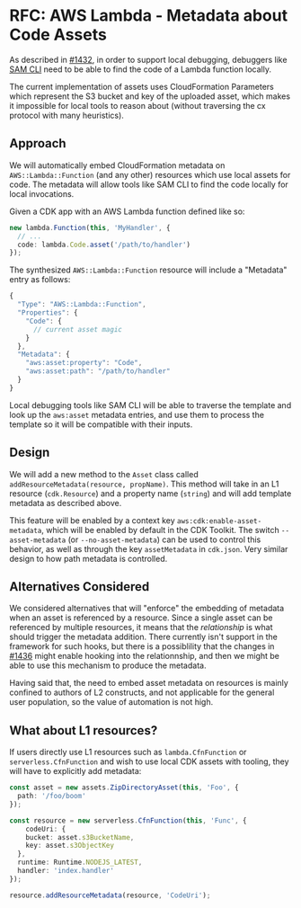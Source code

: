 # RFC: AWS Lambda - Metadata about Code Assets

As described in [#1432](https://github.com/aws/aws-cdk/issues/1432), in order to support local debugging,
debuggers like [SAM CLI](https://github.com/awslabs/aws-sam-cli) need to be able to find the code of a Lambda
function locally.

The current implementation of assets uses CloudFormation Parameters which represent the S3 bucket and key of the
uploaded asset, which makes it impossible for local tools to reason about (without traversing the cx protocol with
many heuristics).

## Approach

We will automatically embed CloudFormation metadata on `AWS::Lambda::Function` (and any other) resources which use
local assets for code. The metadata will allow tools like SAM CLI to find the code locally for local invocations.

Given a CDK app with an AWS Lambda function defined like so:

```ts
new lambda.Function(this, 'MyHandler', {
  // ...
  code: lambda.Code.asset('/path/to/handler')
});
```

The synthesized `AWS::Lambda::Function` resource will include a "Metadata" entry as follows:

```js
{
  "Type": "AWS::Lambda::Function",
  "Properties": {
    "Code": {
      // current asset magic
    }
  },
  "Metadata": {
    "aws:asset:property": "Code",
    "aws:asset:path": "/path/to/handler"
  }
}
```

Local debugging tools like SAM CLI will be able to traverse the template and look up the `aws:asset` metadata
entries, and use them to process the template so it will be compatible with their inputs.

## Design

We will add a new method to the `Asset` class called `addResourceMetadata(resource, propName)`. This method will
take in an L1 resource (`cdk.Resource`) and a property name (`string`) and will add template metadata as
described above.

This feature will be enabled by a context key `aws:cdk:enable-asset-metadata`, which will be enabled by default in
the CDK Toolkit. The switch `--asset-metadata` (or `--no-asset-metadata`) can be used to control this behavior, as
well as through the key `assetMetadata` in `cdk.json`. Very similar design to how path metadata is controlled.

## Alternatives Considered

We considered alternatives that will "enforce" the embedding of metadata when an asset is referenced by a resource. Since
a single asset can be referenced by multiple resources, it means that the _relationship_ is what should trigger the
metadata addition. There currently isn't support in the framework for such hooks, but there is a possiblility that
the changes in [#1436](https://github.com/aws/aws-cdk/pull/1436) might enable hooking into the relationnship, and then we might be able to use this mechanism to produce the metadata.

Having said that, the need to embed asset metadata on resources is mainly confined to authors of L2 constructs, and not applicable for the general user population, so the value of automation is not high.

## What about L1 resources?

If users directly use L1 resources such as `lambda.CfnFunction` or `serverless.CfnFunction` and wish to use local CDK assets with tooling, they will have to explicitly add metadata:

```ts
const asset = new assets.ZipDirectoryAsset(this, 'Foo', {
  path: '/foo/boom'
});

const resource = new serverless.CfnFunction(this, 'Func', {
    codeUri: {
    bucket: asset.s3BucketName,
    key: asset.s3ObjectKey
  },
  runtime: Runtime.NODEJS_LATEST,
  handler: 'index.handler'
});

resource.addResourceMetadata(resource, 'CodeUri');
```
